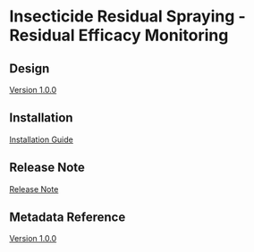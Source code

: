 # Insecticide Residual Spraying - Residual Efficacy Monitoring

## Design

[Version 1.0.0](#ento-irs-rem-design)

## Installation

[Installation Guide](#ento-irs-rem-installation)

## Release Note

[Release Note](#ento-irs-rem-release-note)

## Metadata Reference

[Version 1.0.0](https://s3.eu-west-1.amazonaws.com/packages.dhis2.org/en/ENTO_IRS/1.0.0/DHIS2.37/ENTO_IRS_REM_1.0.0_DHIS2.37.xlsx)
